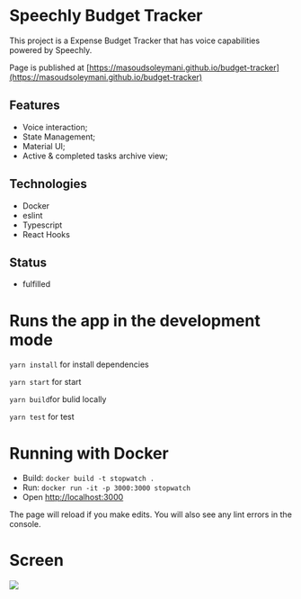 # Speechly Budget Tracker

This project is a Expense Budget Tracker that has voice capabilities powered by Speechly. 

Page is published at [https://masoudsoleymani.github.io/budget-tracker](https://masoudsoleymani.github.io/budget-tracker)


## Features
- Voice interaction;
- State Management;
- Material UI;
- Active & completed tasks archive view;

## Technologies
- Docker
- eslint
- Typescript
- React Hooks

## Status
- fulfilled

# Runs the app in the development mode 

 `yarn install` for install dependencies

 `yarn start` for start 

 `yarn build`for bulid locally

 `yarn test` for test



# Running with Docker
  * Build: `docker build -t stopwatch .`
  * Run: `docker run -it -p 3000:3000 stopwatch`
  * Open [http://localhost:3000](http://localhost:3000)


The page will reload if you make edits.
You will also see any lint errors in the console.

# Screen

![](src/assets/ScreenShot.jpg)
